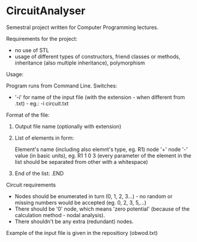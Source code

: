 # CircuitAnalyser

Semestral project written for Computer Programming lectures.

Requirements for the project:
* no use of STL
* usage of different types of constructors, friend classes or methods, inheritance (also multiple inheritance), polymorphism

Usage:

Program runs from Command Line.
Switches:
* '-i' for name of the input file (with the extension - when different from .txt) - eg.: -i circuit.txt

Format of the file:

1. Output file name (optionally with extension)
2. List of elements in form:

	Element's name (including also elemnt's type, eg. R1) node '+' node '-' value (in basic units), eg. R1 1 0 3
	(every parameter of the element in the list should be separated from other with a whitespace)

3. End of the list:
	.END

Circuit requirements

* Nodes should be enumerated in turn (0, 1, 2, 3...) - no random or missing numbers would be accepted (eg. 0, 2, 3, 5,...)
* There should be '0' node, which means 'zero potential' (because of the calculation method - nodal analysis).
* There shouldn't be any extra (redundant) nodes.


Example of the input file is given in the repositiory (obwod.txt)
